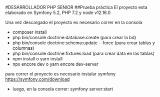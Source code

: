#DESARROLLADOR PHP SENIOR
##Prueba práctica
El proyecto esta elaborado en Symfony 5.2, PHP 7.2 y node v12.16.0 

Una vez descargado el proyecto es necesario correr en la consola
- composer install
- php bin/console doctrine:database:create (para crear la bd)
- php bin/console doctrine:schema:update --force (para crear tablas y  columnas)
- php bin/console doctrine:fixtures:load (para crear data en las tablas)
- npm install o yarn install
- npx encore dev o yarn encore dev-server

para correr el proyecto es necesario instalar symfony https://symfony.com/download
- luego, en la consola correr: symfony server:start
